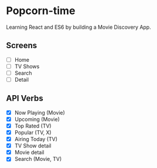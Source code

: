 # Popcorn-time

Learning React and ES6 by building a Movie Discovery App.

## Screens
- [ ] Home
- [ ] TV Shows
- [ ] Search
- [ ] Detail

## API Verbs
- [x] Now Playing (Movie)
- [x] Upcoming (Movie)
- [x] Top Rated (TV) 
- [x] Popular (TV, X)
- [x] Airing Today (TV)
- [x] TV Show detail
- [x] Movie detail
- [x] Search (Movie, TV)